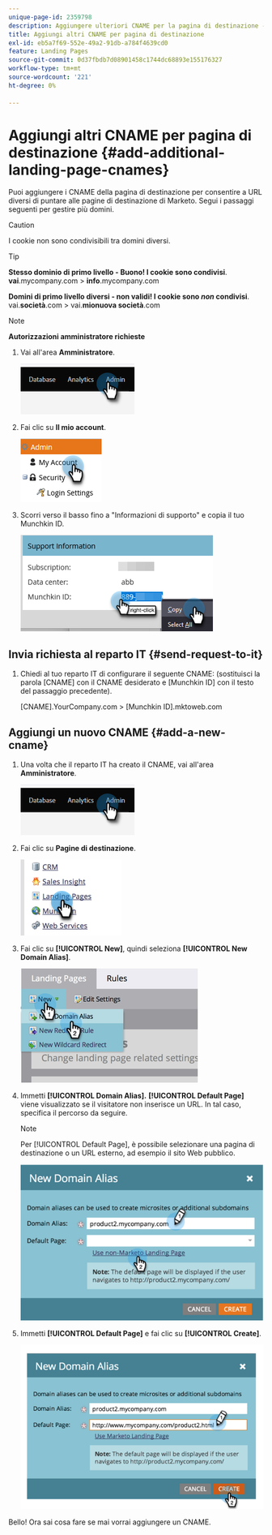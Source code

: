 ```yaml
---
unique-page-id: 2359798
description: Aggiungere ulteriori CNAME per la pagina di destinazione - Documentazione Marketo - Documentazione del prodotto
title: Aggiungi altri CNAME per pagina di destinazione
exl-id: eb5a7f69-552e-49a2-91db-a784f4639cd0
feature: Landing Pages
source-git-commit: 0d37fbdb7d08901458c1744dc68893e155176327
workflow-type: tm+mt
source-wordcount: '221'
ht-degree: 0%

---
```


# Aggiungi altri CNAME per pagina di destinazione {#add-additional-landing-page-cnames}

Puoi aggiungere i CNAME della pagina di destinazione per consentire a URL diversi di puntare alle pagine di destinazione di Marketo. Segui i passaggi seguenti per gestire più domini.

>[!CAUTION]
>
>I cookie non sono condivisibili tra domini diversi.

>[!TIP]
>
>**Stesso dominio di primo livello - Buono! I cookie sono condivisi**.<br/> **vai**.mycompany.com > **info**.mycompany.com
>
>**Domini di primo livello diversi - non validi! I cookie sono _non_ condivisi**.<br/> vai.**società**.com > vai.**mionuova società**.com

>[!NOTE]
>
>**Autorizzazioni amministratore richieste**

1. Vai all&#39;area **Amministratore**.

   ![](assets/add-additional-landing-page-cnames-1.png)

1. Fai clic su **Il mio account**.

   ![](assets/add-additional-landing-page-cnames-2.png)

1. Scorri verso il basso fino a &quot;Informazioni di supporto&quot; e copia il tuo Munchkin ID.

   ![](assets/add-additional-landing-page-cnames-3.png)

## Invia richiesta al reparto IT {#send-request-to-it}

1. Chiedi al tuo reparto IT di configurare il seguente CNAME: (sostituisci la parola [CNAME] con il CNAME desiderato e [Munchkin ID] con il testo del passaggio precedente).

   [CNAME].YourCompany.com > [Munchkin ID].mktoweb.com

## Aggiungi un nuovo CNAME {#add-a-new-cname}

1. Una volta che il reparto IT ha creato il CNAME, vai all&#39;area **Amministratore**.

   ![](assets/add-additional-landing-page-cnames-4.png)

1. Fai clic su **Pagine di destinazione**.

   ![](assets/add-additional-landing-page-cnames-5.png)

1. Fai clic su **[!UICONTROL New]**, quindi seleziona **[!UICONTROL New Domain Alias]**.

   ![](assets/add-additional-landing-page-cnames-6.png)

1. Immetti **[!UICONTROL Domain Alias].** **[!UICONTROL Default Page]** viene visualizzato se il visitatore non inserisce un URL. In tal caso, specifica il percorso da seguire.

   >[!NOTE]
   >
   >Per [!UICONTROL Default Page], è possibile selezionare una pagina di destinazione o un URL esterno, ad esempio il sito Web pubblico.

   ![](assets/add-additional-landing-page-cnames-7.png)

1. Immetti **[!UICONTROL Default Page]** e fai clic su **[!UICONTROL Create]**.

   ![](assets/add-additional-landing-page-cnames-8.png)

Bello! Ora sai cosa fare se mai vorrai aggiungere un CNAME.
